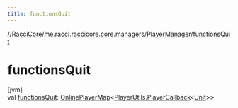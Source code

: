 ```yaml
---
title: functionsQuit
---
```

//[RacciCore](../../../index.html)/[me.racci.raccicore.core.managers](../index.html)/[PlayerManager](index.html)/[functionsQuit](functions-quit.html)



# functionsQuit



[jvm]\
val [functionsQuit](functions-quit.html): [OnlinePlayerMap](../../me.racci.raccicore.api.utils.collections/-online-player-map/index.html)&lt;[PlayerUtils.PlayerCallback](../../me.racci.raccicore.api.utils.minecraft/-player-utils/-player-callback/index.html)&lt;[Unit](https://kotlinlang.org/api/latest/jvm/stdlib/kotlin/-unit/index.html)&gt;&gt;




